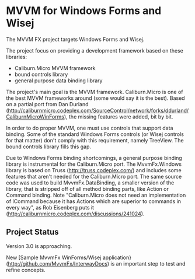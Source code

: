 # MVVM for Windows Forms and Wisej

The MVVM FX project targets Windows Forms and Wisej.

The project focus on providing a development framework based on these libraries:
- Caliburn.Micro MVVM framework
- bound controls library
- general purpose data binding library

The project's main goal is the MVVM framework. Caliburn.Micro is one of the best MVVM frameworks around (some would say it is the best). Based on a partial port from Dan Durland (http://caliburnmicro.codeplex.com/SourceControl/network/forks/ddurland/CaliburnMicroWinForms), the missing features were added, bit by bit.

In order to do proper MVVM, one must use controls that support data binding. Some of the standard Windows Forms controls (or Wisej controls for that matter) don't comply with this requirement, namely TreeView. The bound controls library fills this gap.

Due to Windows Forms binding shortcomings, a general purpose binding library is instrumental for the Caliburn.Micro port. The MvvmFx.Windows library is based on Truss (http://truss.codeplex.com/) and includes some features that aren't needed for the Caliburn.Micro port. The same source code was used to build MvvmFx.DataBinding, a smaller version of the library, that is stripped off of all method binding parts, like Action or Command binding. Note "Caliburn.Micro does not need an implementation of ICommand because it has Actions which are superior to commands in every way", as Rob Eisenberg puts it (http://caliburnmicro.codeplex.com/discussions/241024).

## Project Status

Version 3.0 is approaching.

New [Sample MvvmFx WinForms/Wisej application}(http://github.com/MvvmFx/InterwayDocs) is an important step to test and refine concepts.